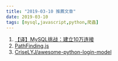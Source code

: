 ```yaml
---
title: "2019-03-10 推薦文章"
date: 2019-03-10
tags: [mysql,javascript,python,爬蟲]
---
```

1. [【译】MySQL挑战：建立10万连接](https://juejin.im/post/5c83cf6c5188257deb5c8586)
1. [PathFinding.js](https://qiao.github.io/PathFinding.js/visual/)
1. [CriseLYJ/awesome-python-login-model](https://github.com/CriseLYJ/awesome-python-login-model)